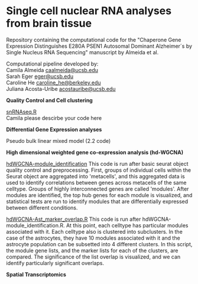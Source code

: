 # Single cell nuclear RNA analyses from brain tissue
Repository containing the computational code for the "Chaperone Gene Expression Distinguishes E280A PSEN1 Autosomal Dominant Alzheimer´s by Single Nucleus RNA Sequencing" manuscript by Almeida et al.

Computational pipeline developed by:\
Camila Almeida <caalmeida@ucsb.edu>\
Sarah Eger <eger@ucsb.edu>\
Caroline He <caroline_he@berkeley.edu>\
Juliana Acosta-Uribe <acostauribe@ucsb.edu>

**Quality Control and Cell clustering**

[snRNAseq.R](https://github.com/KosikLabUCSB/nucseq-PSEN1-E280A/blob/main/snRNAseq.R) \
Camila please descirbe your code here

**Differential Gene Expression analyses**

Pseudo bulk
linear mixed model (2.2 code)

**High dimensional weighted gene co-expression analysis (hd-WGCNA)**

[hdWGCNA-module_identification](https://github.com/KosikLabUCSB/nucseq-PSEN1-E280A/blob/main/hdWGCNA-module_identification.R)
This code is run after basic seurat object quality control and preprocessing. First, groups of individual cells within the Seurat object are aggregated into 'metacells', and this aggregated data is used to identify correlations between genes across metacells of the same celltype. Groups of highly interconnected genes are called 'modules'. After modules are identified, the top hub genes for each module is visualized, and statistical tests are run to identify modules that are differentially expressed between different conditions.

[hdWGCNA-Ast_marker_overlap.R](https://github.com/KosikLabUCSB/nucseq-PSEN1-E280A/blob/main/hdWGCNA-Ast_marker_overlap.R)
This code is run after hdWGCNA-module_identification.R. At this point, each celltype has particular modules associated with it. Each celltype also is clustered into subclusters. In the case of the astrocytes, they have 10 modules associated with it and the astrocyte population can be subsetted into 4 different clusters. In this script, the module gene lists, and the marker lists for each of the clusters, are compared. The significance of the list overlap is visualized, and we can identify particularly significant overlaps.

**Spatial Transcriptomics**
